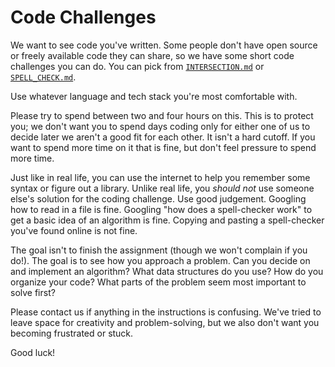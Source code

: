 # Code Challenges

We want to see code you've written. Some people don't have open source or freely available code they can share, so we have some short code challenges you can do. You can pick from [`INTERSECTION.md`](https://github.com/yoursco/interview/blob/master/INTERSECTION.md) or  [`SPELL_CHECK.md`](https://github.com/yoursco/interview/blob/master/SPELL_CHECK.md).

Use whatever language and tech stack you're most comfortable with.

Please try to spend between two and four hours on this. This is to protect you; we don't want you to spend days coding only for either one of us to decide later we aren't a good fit for each other. It isn't a hard cutoff. If you want to spend more time on it that is fine, but don't feel pressure to spend more time.

Just like in real life, you can use the internet to help you remember some syntax or figure out a library. Unlike real life, you *should not* use someone else's solution for the coding challenge. Use good judgement. Googling how to read in a file is fine. Googling "how does a spell-checker work" to get a basic idea of an algorithm is fine. Copying and pasting a spell-checker you've found online is not fine.

The goal isn't to finish the assignment (though we won't complain if you do!). The goal is to see how you approach a problem. Can you decide on and implement an algorithm? What data structures do you use? How do you organize your code? What parts of the problem seem most important to solve first?

Please contact us if anything in the instructions is confusing. We've tried to leave space for creativity and problem-solving, but we also don't want you becoming frustrated or stuck.

Good luck!
